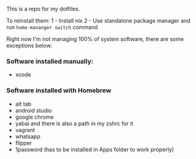 This is a repo for my dotfiles. 

To reinstall them:
1 - Install nix
2 - Use standalone package manager and run `home-mananger switch` command

Right now I'm not managing 100% of system software,
there are some exceptions below:

### Software installed manually:
- xcode

### Software installed with Homebrew
- alt tab
- android studio
- google chrome
- yabai and there is also a path in my zshrc for it
- vagrant
- whatsapp
- flipper
- 1password (has to be installed in Apps folder to work
properly)
